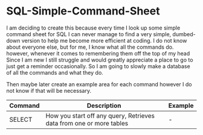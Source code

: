 # SQL-Simple-Command-Sheet
I am deciding to create this because every time I look up some simple command sheet for SQL I can never manage to find a very simple, dumbed-down version to help me become more efficient at coding. I do not know about everyone else, but for me, I know what all the commands do. however, whenever it comes to remembering them off the top of my head Since I am new I still struggle and would greatly appreciate a place to go to just get a reminder occasionally. So I am going to slowly make a database of all the commands and what they do.

Then maybe  later create an example area for each command however I do not know if that will be necessary. 

| Command | Description | Example |
|---|---|---|
| SELECT | How you start off any query, Retrieves data from one or more tables | - |
